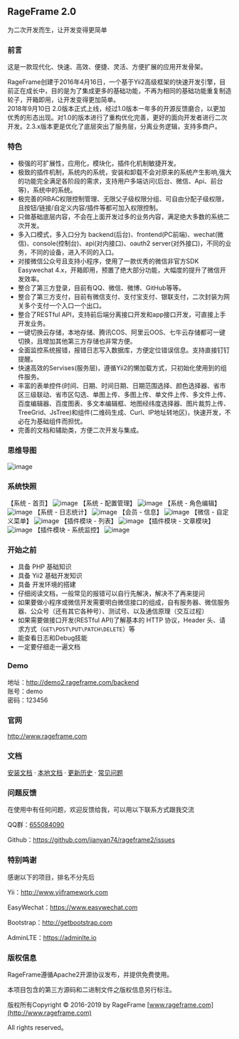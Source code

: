 ## RageFrame 2.0

为二次开发而生，让开发变得更简单

### 前言

这是一款现代化、快速、高效、便捷、灵活、方便扩展的应用开发骨架。

RageFrame创建于2016年4月16日，一个基于Yii2高级框架的快速开发引擎，目前正在成长中，目的是为了集成更多的基础功能，不再为相同的基础功能重复制造轮子，开箱即用，让开发变得更加简单。  
2018年9月10日 2.0版本正式上线，经过1.0版本一年多的开源反馈磨合，以更加优秀的形态出现。对1.0的版本进行了重构优化完善，更好的面向开发者进行二次开发。2.3.x版本更是优化了底层突出了服务层，分离业务逻辑，支持多商户。  

### 特色

- 极强的可扩展性，应用化，模块化，插件化机制敏捷开发。
- 极致的插件机制，系统内的系统，安装和卸载不会对原来的系统产生影响,强大的功能完全满足各阶段的需求，支持用户多端访问(后台、微信、Api、前台等)，系统中的系统。
- 极完善的RBAC权限控制管理、无限父子级权限分组、可自由分配子级权限，且按钮/链接/自定义内容/插件等都可加入权限控制。
- 只做基础底层内容，不会在上面开发过多的业务内容，满足绝大多数的系统二次开发。
- 多入口模式，多入口分为 backend(后台)、frontend(PC前端)、wechat(微信)、console(控制台)、api(对内接口)、oauth2 server(对外接口)，不同的业务，不同的设备，进入不同的入口。
- 对接微信公众号且支持小程序，使用了一款优秀的微信非官方SDK Easywechat 4.x，开箱即用，预置了绝大部分功能，大幅度的提升了微信开发效率。
- 整合了第三方登录，目前有QQ、微信、微博、GitHub等等。
- 整合了第三方支付，目前有微信支付、支付宝支付、银联支付，二次封装为网关多个支付一个入口一个出口。
- 整合了RESTful API，支持前后端分离接口开发和app接口开发，可直接上手开发业务。
- 一键切换云存储，本地存储、腾讯COS、阿里云OOS、七牛云存储都可一键切换，且增加其他第三方存储也非常方便。
- 全面监控系统报错，报错日志写入数据库，方便定位错误信息。支持直接钉钉提醒。
- 快速高效的Servises(服务层)，遵循Yii2的懒加载方式，只初始化使用到的组件服务。
- 丰富的表单控件(时间、日期、时间日期、日期范围选择、颜色选择器、省市区三级联动、省市区勾选、单图上传、多图上传、单文件上传、多文件上传、百度编辑器、百度图表、多文本编辑框、地图经纬度选择器、图片裁剪上传、TreeGrid、JsTree)和组件(二维码生成、Curl、IP地址转地区)，快速开发，不必在为基础组件而担忧。
- 完善的文档和辅助类，方便二次开发与集成。

### 思维导图

![image](docs/guide-zh-CN/images/RageFrame2.png)

### 系统快照

【系统 - 首页】
![image](docs/guide-zh-CN/images/sys-index.png)
【系统 - 配置管理】
![image](docs/guide-zh-CN/images/sys-config.png)
【系统 - 角色编辑】
![image](docs/guide-zh-CN/images/rbac-role.png)
【系统 - 日志统计】
![image](docs/guide-zh-CN/images/log-stat.png)
【会员 - 信息】
![image](docs/guide-zh-CN/images/member-info.png)
【微信 - 自定义菜单】
![image](docs/guide-zh-CN/images/wechat-menu.png)
【插件模块 - 列表】
![image](docs/guide-zh-CN/images/addon-list.png)
【插件模块 - 文章模块】
![image](docs/guide-zh-CN/images/addon-activity.png)
【插件模块 - 系统监控】
![image](docs/guide-zh-CN/images/system.png)

### 开始之前

- 具备 PHP 基础知识
- 具备 Yii2 基础开发知识
- 具备 开发环境的搭建
- 仔细阅读文档，一般常见的报错可以自行先解决，解决不了再来提问
- 如果要做小程序或微信开发需要明白微信接口的组成，自有服务器、微信服务器、公众号（还有其它各种号）、测试号、以及通信原理（交互过程）
- 如果需要做接口开发(RESTful API)了解基本的 HTTP 协议，Header 头、请求方式（`GET\POST\PUT\PATCH\DELETE`）等
- 能查看日志和Debug技能
- 一定要仔细走一遍文档

### Demo

地址：http://demo2.rageframe.com/backend  
账号：demo  
密码：123456

### 官网

http://www.rageframe.com

### 文档

[安装文档](docs/guide-zh-CN/start-installation.md) · [本地文档](docs/guide-zh-CN/README.md) · [更新历史](docs/guide-zh-CN/start-update-log.md) · [常见问题](docs/guide-zh-CN/start-issue.md)

### 问题反馈

在使用中有任何问题，欢迎反馈给我，可以用以下联系方式跟我交流

QQ群：[655084090](https://jq.qq.com/?_wv=1027&k=4BeVA2r)

Github：https://github.com/jianyan74/rageframe2/issues

### 特别鸣谢

感谢以下的项目，排名不分先后

Yii：http://www.yiiframework.com

EasyWechat：https://www.easywechat.com

Bootstrap：http://getbootstrap.com

AdminLTE：https://adminlte.io

### 版权信息

RageFrame遵循Apache2开源协议发布，并提供免费使用。

本项目包含的第三方源码和二进制文件之版权信息另行标注。

版权所有Copyright © 2016-2019 by RageFrame [www.rageframe.com](http://www.rageframe.com)

All rights reserved。
